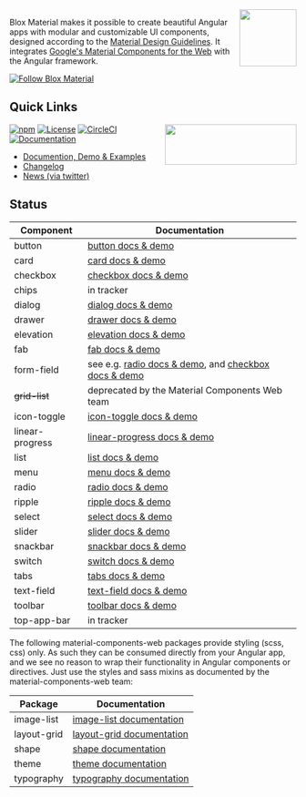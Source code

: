 <img align="right" src="https://blox.src.zone/assets/bloxmaterial.d95f426a452154ce56660b82d7d56e63.svg" width="100" height="100"/>

Blox Material makes it possible to create beautiful Angular apps with modular and customizable UI components,
designed according to the [Material Design Guidelines](https://material.io/guidelines).
It integrates [Google's Material Components for the Web](https://github.com/material-components/material-components-web) with the Angular framework.

[![Follow Blox Material](https://img.shields.io/twitter/url/https/twitter.com/TheSourceZone.svg?style=social&label=Follow\+Blox\+Material)](https://twitter.com/intent/follow?screen_name=TheSourceZone)

## Quick Links
<a href="https://circleci.com/gh/src-zone/material/tree/master"><img align="right" src="https://buildstats.info/circleci/chart/src-zone/material?branch=master&showStats=false" width="231" height="71"/></a>

[![npm](https://img.shields.io/npm/v/@blox/material.svg)](https://www.npmjs.com/package/@blox/material)
[![License](https://img.shields.io/github/license/src-zone/material.svg)](LICENSE.txt)
[![CircleCI](https://img.shields.io/circleci/project/github/src-zone/material.svg)](https://circleci.com/gh/src-zone/material/tree/master)
[![Documentation](https://img.shields.io/badge/demo-website-lightgrey.svg)](https://blox.src.zone/material)
* [Documention, Demo & Examples](https://blox.src.zone/material)
* [Changelog](bundle/CHANGELOG.md)
* [News (via twitter)](https://twitter.com/TheSourceZone)

## Status

Component            | Documentation |
-------------------- | --------- |
button               | [button docs &amp; demo](https://blox.src.zone/material/directives/button) |
card                 | [card docs &amp; demo](https://blox.src.zone/material/directives/card) |
checkbox             | [checkbox docs &amp; demo](https://blox.src.zone/material/directives/checkbox) |
chips                | in tracker |
dialog               | [dialog docs &amp; demo](https://blox.src.zone/material/directives/drawer) |
drawer               | [drawer docs &amp; demo](https://blox.src.zone/material/directives/drawer) |
elevation            | [elevation docs &amp; demo](https://blox.src.zone/material/directives/elevation) |
fab                  | [fab docs &amp; demo](https://blox.src.zone/material/directives/fab) |
form-field           | see e.g. [radio docs &amp; demo](https://blox.src.zone/material/directives/radio), and [checkbox docs &amp; demo](https://blox.src.zone/material/directives/checkbox) |
~~grid-list~~        | deprecated by the Material Components Web team |
icon-toggle          | [icon-toggle docs &amp; demo](https://blox.src.zone/material/directives/icon-toggle) |
linear-progress      | [linear-progress docs &amp; demo](https://blox.src.zone/material/directives/linear-progress) |
list                 | [list docs &amp; demo](https://blox.src.zone/material/directives/list) |
menu                 | [menu docs &amp; demo](https://blox.src.zone/material/directives/menu) |
radio                | [radio docs &amp; demo](https://blox.src.zone/material/directives/radio) |
ripple               | [ripple docs &amp; demo](https://blox.src.zone/material/directives/ripple) |
select               | [select docs &amp; demo](https://blox.src.zone/material/directives/select) |
slider               | [slider docs &amp; demo](https://blox.src.zone/material/directives/slider) |
snackbar             | [snackbar docs &amp; demo](https://blox.src.zone/material/directives/snackbar) |
switch               | [switch docs &amp; demo](https://blox.src.zone/material/directives/switch) |
tabs                 | [tabs docs &amp; demo](https://blox.src.zone/material/directives/tab) |
text-field           | [text-field docs &amp; demo](https://blox.src.zone/material/directives/text-field) |
toolbar              | [toolbar docs &amp; demo](https://blox.src.zone/material/directives/toolbar) |
top-app-bar          | in tracker |

The following material-components-web packages provide styling (scss, css) only. As such they
can be consumed directly from your Angular app, and we see no reason to wrap their functionality
in Angular components or directives. Just use the styles and sass mixins as documented by the
material-components-web team:

Package              | Documentation |
---------------------| --------- |
image-list           | [image-list documentation](https://github.com/material-components/material-components-web/blob/master/packages/mdc-image-list/README.md) |
layout-grid          | [layout-grid documentation](https://github.com/material-components/material-components-web/blob/master/packages/mdc-image-list/README.md) |
shape                | [shape documentation](https://github.com/material-components/material-components-web/blob/master/packages/mdc-image-list/README.md) |
theme                | [theme documentation](https://github.com/material-components/material-components-web/blob/master/packages/mdc-image-list/README.md) |
typography           | [typography documentation](https://github.com/material-components/material-components-web/blob/master/packages/mdc-image-list/README.md) |
